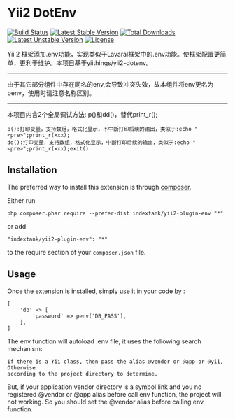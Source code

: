 Yii2 DotEnv
===========
[![Build Status](https://travis-ci.org/indextank/yii2-plugin-env.svg)](https://travis-ci.org/indextank/yii2-plugin-env)
[![Latest Stable Version](https://poser.pugx.org/indextank/yii2-plugin-env/v/stable.svg)](https://packagist.org/packages/indextank/yii2-plugin-env) 
[![Total Downloads](https://poser.pugx.org/indextank/yii2-plugin-env/downloads.svg)](https://packagist.org/packages/indextank/yii2-plugin-env) 
[![Latest Unstable Version](https://poser.pugx.org/indextank/yii2-plugin-env/v/unstable.svg)](https://packagist.org/packages/indextank/yii2-plugin-env)
[![License](https://poser.pugx.org/indextank/yii2-plugin-env/license.svg)](https://packagist.org/packages/indextank/yii2-plugin-env)

Yii 2 框架添加.env功能，实现类似于Lavaral框架中的.env功能。使框架配置更简单，更利于维护。本项目基于yiithings/yii2-dotenv。

-- -----------------  
由于其它部分组件中存在同名的env,会导致冲突失效，故本组件将env更名为penv，使用时请注意名称区别。  
-- -----------------  

本项目内含2个全局调试方法: p()和dd()，替代print_r();
```
p():打印变量，支持数组，格式化显示，不中断打印后续的输出，类似于:echo "<pre>";print_r(xxx);
dd():打印变量，支持数组，格式化显示，中断打印后续的输出，类似于:echo "<pre>";print_r(xxx);exit()
```

Installation
------------

The preferred way to install this extension is through [composer](http://getcomposer.org/download/).

Either run

```
php composer.phar require --prefer-dist indextank/yii2-plugin-env "*"
```

or add

```
"indextank/yii2-plugin-env": "*"
```

to the require section of your `composer.json` file.


Usage
-----

Once the extension is installed, simply use it in your code by  :
```
[
    'db' => [
        'password' => penv('DB_PASS'),
    ],
]
```

The env function will autoload .env file, it uses the following search mechanism:

    If there is a Yii class, then pass the alias @vendor or @app or @yii, Otherwise 
    according to the project directory to determine.
    
But, if your application vendor directory is a symbol link and you no registered
@vendor or @app alias before call env function, the project will not working. So
you should set the @vendor alias before calling env function.
